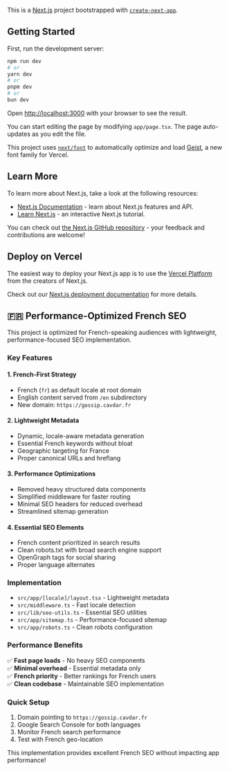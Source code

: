 This is a [Next.js](https://nextjs.org) project bootstrapped with [`create-next-app`](https://nextjs.org/docs/app/api-reference/cli/create-next-app).

## Getting Started

First, run the development server:

```bash
npm run dev
# or
yarn dev
# or
pnpm dev
# or
bun dev
```

Open [http://localhost:3000](http://localhost:3000) with your browser to see the result.

You can start editing the page by modifying `app/page.tsx`. The page auto-updates as you edit the file.

This project uses [`next/font`](https://nextjs.org/docs/app/building-your-application/optimizing/fonts) to automatically optimize and load [Geist](https://vercel.com/font), a new font family for Vercel.

## Learn More

To learn more about Next.js, take a look at the following resources:

-   [Next.js Documentation](https://nextjs.org/docs) - learn about Next.js features and API.
-   [Learn Next.js](https://nextjs.org/learn) - an interactive Next.js tutorial.

You can check out [the Next.js GitHub repository](https://github.com/vercel/next.js) - your feedback and contributions are welcome!

## Deploy on Vercel

The easiest way to deploy your Next.js app is to use the [Vercel Platform](https://vercel.com/new?utm_medium=default-template&filter=next.js&utm_source=create-next-app&utm_campaign=create-next-app-readme) from the creators of Next.js.

Check out our [Next.js deployment documentation](https://nextjs.org/docs/app/building-your-application/deploying) for more details.

## 🇫🇷 Performance-Optimized French SEO

This project is optimized for French-speaking audiences with lightweight, performance-focused SEO implementation.

### Key Features

#### 1. **French-First Strategy**

-   French (`fr`) as default locale at root domain
-   English content served from `/en` subdirectory
-   New domain: `https://gossip.cavdar.fr`

#### 2. **Lightweight Metadata**

-   Dynamic, locale-aware metadata generation
-   Essential French keywords without bloat
-   Geographic targeting for France
-   Proper canonical URLs and hreflang

#### 3. **Performance Optimizations**

-   Removed heavy structured data components
-   Simplified middleware for faster routing
-   Minimal SEO headers for reduced overhead
-   Streamlined sitemap generation

#### 4. **Essential SEO Elements**

-   French content prioritized in search results
-   Clean robots.txt with broad search engine support
-   OpenGraph tags for social sharing
-   Proper language alternates

### Implementation

-   `src/app/[locale]/layout.tsx` - Lightweight metadata
-   `src/middleware.ts` - Fast locale detection
-   `src/lib/seo-utils.ts` - Essential SEO utilities
-   `src/app/sitemap.ts` - Performance-focused sitemap
-   `src/app/robots.ts` - Clean robots configuration

### Performance Benefits

✅ **Fast page loads** - No heavy SEO components  
✅ **Minimal overhead** - Essential metadata only  
✅ **French priority** - Better rankings for French users  
✅ **Clean codebase** - Maintainable SEO implementation

### Quick Setup

1. Domain pointing to `https://gossip.cavdar.fr`
2. Google Search Console for both languages
3. Monitor French search performance
4. Test with French geo-location

This implementation provides excellent French SEO without impacting app performance!

